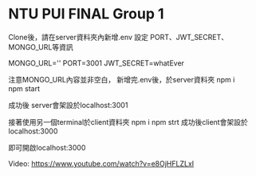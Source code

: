 # NTU PUI FINAL Group 1

Clone後，請在server資料夾內新增.env 設定 PORT、JWT_SECRET、MONGO_URL等資訊

MONGO_URL=''
PORT=3001
JWT_SECRET=whatEver

注意MONGO_URL內容並非空白，
新增完.env後，於server資料夾
npm i  
npm start

成功後 server會架設於localhost:3001

接著使用另一個terminal於client資料夾
npm i 
npm strt
成功後client會架設於localhost:3000

即可開啟localhost:3000

Video: https://www.youtube.com/watch?v=e8OjHFLZLxI

